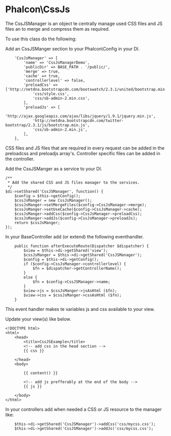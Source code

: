 # Phalcon\CssJs

The CssJSManager is an object te centrally manage used CSS files and JS files an to merge and compress 
them as required.

To use this class do the following:

Add an CssJSManger section to your Phalcon\Config in your DI.
```
    'CssJsManager' => [
        'name' => 'CssJsManagerDemo',
        'publicDir' => BASE_PATH . '/public/',
        'merge' => true,
        'cache' => true,
        'controllerlevel' => false,
        'preloadCss' => ['http://netdna.bootstrapcdn.com/bootswatch/2.3.1/united/bootstrap.min.css',
            'css/style.css',
            'css/sb-admin-2.min.css',
        ],
        'preloadJs' => [
            'http://ajax.googleapis.com/ajax/libs/jquery/1.9.1/jquery.min.js',
            'http://netdna.bootstrapcdn.com/twitter-bootstrap/2.3.1/js/bootstrap.min.js',
            'css/sb-admin-2.min.js',
        ],
    ],

```
CSS files and JS files that are required in every request can be added in the preloadcss and
preloadjs array's. Controller specific files can be added in the controller.

Add the CssJSManger as a service to your DI.
```
/**
 * Add the shared CSS and JS files manager to the services.
 */
$di->setShared('CssJSManager', function() {
    $config = $this->getConfig();
    $cssJsManger = new CssJsManager();
    $cssJsManger->setMergeFiles($config->CssJsManager->merge);
    $cssJsManger->setUseCache($config->CssJsManager->cache);
    $cssJsManger->addCss($config->CssJsManager->preloadCss);
    $cssJsManger->addJs($config->CssJsManager->preloadJs);
    return $cssJsManger;
});

```

In your BaseController add (or extend) the following eventhandler.
```
    public function afterExecuteRoute(Dispatcher $dispatcher) {
        $view = $this->di->getShared('view');
        $cssJsManger = $this->di->getShared('CssJSManager');
        $config = $this->di->getConfig();
        if ($config->CssJsManager->controllerlevel) {
            $fn = $dispatcher->getControllerName();
        }
        else {
            $fn = $config->CssJSManager->name;
        }
        $view->js = $cssJsManger->jsAsHtml ($fn);
        $view->css = $cssJsManger->cssAsHtml ($fn);
    }

```
This event handler makes te variables js and css available to your view. 

Update your view(s) like below.
```
<!DOCTYPE html>
<html>
	<head>
		<title>CssJSExample</title>
        <!-- add css in the head section -->
        {{ css }}
        
	</head>
	<body>
        
		{{ content() }}

        <!-- add js prefferably at the end of the body -->
        {{ js }}

	</body>
</html>

```

In your controllers add when needed a CSS or JS resource to the manager like:
```
    $this->di->getShared('CssJSManager')->addCss('css/mycss.css');
    $this->di->getShared('CssJSManager')->addJs('css/mycss.css');

```